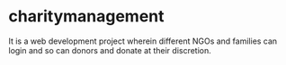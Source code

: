 # charitymanagement
It is a web development project wherein different NGOs and families can login and so can donors and donate at their discretion.
